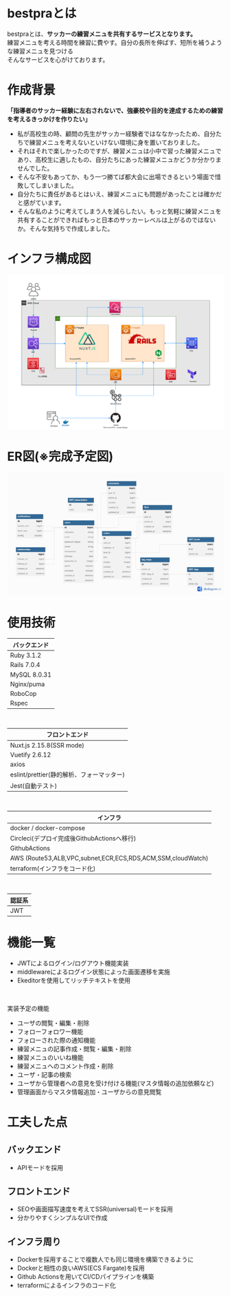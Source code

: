 <!-- # 目次 -->

# bestpraとは

<!-- 実際に使用した動画や背景画像を差し込み -->
bestpraとは、**サッカーの練習メニュを共有するサービスとなります。**  
練習メニュを考える時間を練習に費やす。自分の長所を伸ばす、短所を補うような練習メニュを見つける  
そんなサービスを心がけております。  
  
<!-- こちらからご覧ください(作成中)   -->
<!-- URL添付 -->
<!-- [Google](https://www.google.co.jp/) -->

# 作成背景
**「指導者のサッカー経験に左右されないで、強豪校や目的を達成するための練習を考えるきっかけを作りたい」**  
- 私が高校生の時、顧問の先生がサッカー経験者ではななかったため、自分たちで練習メニュを考えないといけない環境に身を置いておりました。
- それはそれで楽しかったのですが、練習メニュは小中で習った練習メニュであり、高校生に適したもの、自分たちにあった練習メニュかどうか分かりませんでした。
- そんな不安もあってか、もう一つ勝てば都大会に出場できるという場面で惜敗してしまいました。
- 自分たちに責任があるとはいえ、練習メニュにも問題があったことは確かだと感がています。
- そんな私のように考えてしまう人を減らしたい。もっと気軽に練習メニュを共有することができればもっと日本のサッカーレベルは上がるのではないか。そんな気持ちで作成しました。

# インフラ構成図
![インフラ構成図](/design/infra.svg)

# ER図(※完成予定図)
![ER図](/design/img/ER.jpg)

# 使用技術
| バックエンド
----|
| Ruby 3.1.2 |
| Rails 7.0.4 |
| MySQL 8.0.31|
| Nginx/puma |
| RoboCop |
| Rspec |
<br />

<!-- ## テスト件数 -->

| フロントエンド
----|
| Nuxt.js 2.15.8(SSR mode)  |
| Vuetify 2.6.12 |
| axios |
| eslint/prettier(静的解析、フォーマッター) |
| Jest(自動テスト) |
<br />

<!-- ## テスト件数 -->


| インフラ
----|
| docker / docker-compose  |
| Circleci(デプロイ完成後GithubActionsへ移行) |
| GithubActions |
| AWS (Route53,ALB,VPC,subnet,ECR,ECS,RDS,ACM,SSM,cloudWatch) |
| terraform(インフラをコード化) |
<br />


| 認証系
----|
| JWT |


# 機能一覧
- JWTによるログイン/ログアウト機能実装
- middlewareによるログイン状態によった画面遷移を実施
- Ekeditorを使用してリッチテキストを使用
<br />

実装予定の機能
- ユーザの閲覧・編集・削除
- フォローフォロワー機能
- フォローされた際の通知機能
- 練習メニュの記事作成・閲覧・編集・削除
- 練習メニュのいいね機能
- 練習メニュへのコメント作成・削除
- ユーザ・記事の検索
- ユーザから管理者への意見を受け付ける機能(マスタ情報の追加依頼など)
- 管理画面からマスタ情報追加・ユーザからの意見閲覧

# 工夫した点
## バックエンド
- APIモードを採用

## フロントエンド
- SEOや画面描写速度を考えてSSR(universal)モードを採用
- 分かりやすくシンプルなUIで作成


## インフラ周り
- Dockerを採用することで複数人でも同じ環境を構築できるように
- Dockerと相性の良いAWS(ECS Fargate)を採用
- Github Actionsを用いてCI/CDパイプラインを構築
- terraformによるインフラのコード化


<!--
ファイルの命名規則
・component   => PascalCase
・その他       => kebab-case
・DOM         => kebab-case
 -->